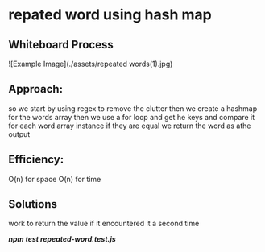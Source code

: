 #  repated word using hash map
## Whiteboard Process
![Example Image](./assets/repeated words(1).jpg)

## Approach:
so we start by using regex to remove the clutter then we create a hashmap for the words array 
then we use a for loop and get he keys and compare it for each word array instance if they are equal we return the word as athe output
## Efficiency:

O(n) for space 
O(n) for time 



## Solutions 
work to return the value if it encountered it a second time 


***npm test repeated-word.test.js***

